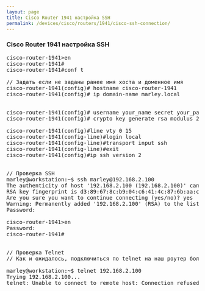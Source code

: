 ```yaml
---
layout: page
title: Cisco Router 1941 настройка SSH
permalink: /devices/cisco/routers/1941/cisco-ssh-connection/
---
```


### Cisco Router 1941 настройка SSH

<pre>
cisco-router-1941>en
cisco-router-1941#
cisco-router-1941#conf t

// Задать если не заданы ранее имя хоста и доменное имя
cisco-router-1941(config)# hostname cisco-router-1941
cisco-router-1941(config)# ip domain-name marley.local


cisco-router-1941(config)# username your_name secret your_pass
cisco-router-1941(config)# crypto key generate rsa modulus 2048

cisco-router-1941(config)#line vty 0 15
cisco-router-1941(config-line)#login local
cisco-router-1941(config-line)#transport input ssh
cisco-router-1941(config-line)#exit
cisco-router-1941(config)#ip ssh version 2


// Проверка SSH
marley@workstation:~$ ssh marley@192.168.2.100
The authenticity of host '192.168.2.100 (192.168.2.100)' can't be established.
RSA key fingerprint is d3:89:67:8c:b9:04:c6:41:4c:87:6b:aa:c1:7f:77:e1.
Are you sure you want to continue connecting (yes/no)? yes
Warning: Permanently added '192.168.2.100' (RSA) to the list of known hosts.
Password:

cisco-router-1941>en
Password:
cisco-router-1941#


// Проверка Telnet
// Как и ожидалось, подключиться по telnet на наш роутер больше нельзя

marley@workstation:~$ telnet 192.168.2.100
Trying 192.168.2.100...
telnet: Unable to connect to remote host: Connection refused
</pre>
